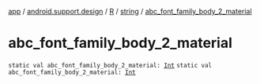 [app](../../../index.md) / [android.support.design](../../index.md) / [R](../index.md) / [string](index.md) / [abc_font_family_body_2_material](.)

# abc_font_family_body_2_material

`static val abc_font_family_body_2_material: `[`Int`](https://kotlinlang.org/api/latest/jvm/stdlib/kotlin/-int/index.html)
`static val abc_font_family_body_2_material: `[`Int`](https://kotlinlang.org/api/latest/jvm/stdlib/kotlin/-int/index.html)